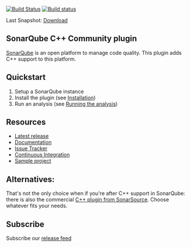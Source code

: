 [![Build Status](https://travis-ci.org/SonarOpenCommunity/sonar-cxx.svg?branch=master)](https://travis-ci.org/SonarOpenCommunity/sonar-cxx)
[![Build status](https://ci.appveyor.com/api/projects/status/ebqef0x9l40ae264/branch/master?svg=true)](https://ci.appveyor.com/project/SonarOpenCommunity/sonar-cxx/branch/master)

Last Snapshot: [Download](https://ci.appveyor.com/project/SonarOpenCommunity/sonar-cxx/build/artifacts)

## SonarQube C++ Community plugin

[SonarQube](https://www.sonarqube.org) is an open platform to manage code quality. This plugin
adds C++ support to this platform.

## Quickstart
1. Setup a SonarQube instance
2. Install the plugin (see [Installation](https://github.com/wenns/sonar-cxx/wiki/Installation))
3. Run an analysis (see [Running the analysis](https://github.com/wenns/sonar-cxx/wiki/Running-the-analysis))

## Resources
- [Latest release](https://github.com/wenns/sonar-cxx/releases)
- [Documentation](https://github.com/wenns/sonar-cxx/wiki)
- [Issue Tracker](https://github.com/wenns/sonar-cxx/issues)
- [Continuous Integration](https://travis-ci.org/wenns/sonar-cxx)
- [Sample project](https://github.com/wenns/sonar-cxx/tree/master/sonar-cxx-plugin/src/samples/SampleProject)

## Alternatives:
That's not the only choice when if you're after C++ support in SonarQube: there is also 
the commercial [C++ plugin from SonarSource](http://www.sonarsource.com/products/plugins/languages/cpp/). 
Choose whatever fits your needs.

## Subscribe
Subscribe our [release feed](https://github.com/wenns/sonar-cxx/releases.atom)
